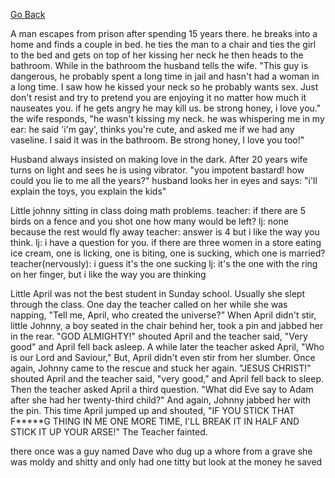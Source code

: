[Go Back](README.md)

A man escapes from prison after spending 15 years there.
he breaks into a home and finds a couple in bed.
he ties the man to a chair and ties the girl to the bed and gets on top of her kissing her neck
he then heads to the bathroom.
While in the bathroom the husband tells the wife.
"This guy is dangerous, he probably spent a long time in jail and hasn't had a woman
 in a long time.
I saw how he kissed your neck so he probably wants sex.  Just don't resist and
try to pretend you are enjoying it no matter how much it nauseates you.  if he gets
angry he may kill us.  be strong honey, i love you."
the wife responds, "he wasn't kissing my neck.  he was whispering me in my ear:
he said 'i'm gay', thinks you're cute, and asked me if we had any vaseline.
I said it was in the bathroom.
Be strong honey, I love you too!"

Husband always insisted on making love in the dark.
After 20 years wife turns on light and sees he is using vibrator.
"you impotent bastard!  how could you lie to me all the years?"
husband looks her in eyes and says: "i'll explain the toys, you explain the kids"

Little johnny sitting in class doing math problems.
teacher: if there are 5 birds on a fence and you shot one how many would be left?
lj: none because the rest would fly away
teacher: answer is 4 but i like the way you think.
lj: i have a question for you.  if there are three women in a store eating ice cream,
one is licking, one is biting, one is sucking, which one is married?
teacher(nervously): i guess it's the one sucking
lj: it's the one with the ring on her finger, but i like the way you are thinking

Little April was not the best student in Sunday school.
Usually she slept through the class.
One day the teacher called on her while she was napping, "Tell me, April, who created the universe?"
When April didn't stir, little Johnny, a boy seated in the chair behind her, took a pin and jabbed her in the rear.
"GOD ALMIGHTY!" shouted April and the teacher said, "Very good" and April fell back asleep.
A while later the teacher asked April, "Who is our Lord and Saviour," But, April didn't even stir from her slumber.
Once again, Johnny came to the rescue and stuck her again.
"JESUS CHRIST!" shouted April and the teacher said, "very good," and April fell back to sleep.
Then the teacher asked April a third question.
"What did Eve say to Adam after she had her twenty-third child?"
And again, Johnny jabbed her with the pin.
This time April jumped up and shouted, "IF YOU STICK THAT F*****G THING IN ME ONE MORE TIME, I'LL BREAK IT IN HALF AND STICK IT UP YOUR ARSE!"
The Teacher fainted.

there once was a guy named Dave 
who dug up a whore from a grave 
she was moldy and shitty
and only had one titty 
but look at the money he saved

